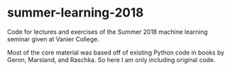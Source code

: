 # summer-learning-2018
Code for lectures and exercises of the Summer 2018 machine learning seminar given at Vanier College.

Most of the core material was based off of existing Python code in books by Geron, Marsland, and Raschka. So here I am only including original code.
